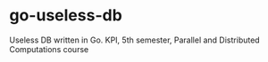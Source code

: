 # go-useless-db
Useless DB written in Go. KPI, 5th semester, Parallel and Distributed Computations course
